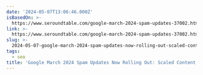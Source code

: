 ```yaml
---
date: '2024-05-07T13:06:46.000Z'
isBasedOn: >-
  https://www.seroundtable.com/google-march-2024-spam-updates-37002.html#:~:text=and%20manual%20actions.-,Site%20Reputation%20Abuse%20Spam,-Site%20reputation%20abuse
link: >-
  https://www.seroundtable.com/google-march-2024-spam-updates-37002.html#:~:text=and%20manual%20actions.-,Site%20Reputation%20Abuse%20Spam,-Site%20reputation%20abuse
slug: >-
  2024-05-07-google-march-2024-spam-updates-now-rolling-out-scaled-content-expired-dom
tags:
  - seo
title: 'Google March 2024 Spam Updates Now Rolling Out: Scaled Content, Expired Dom'
---
```


